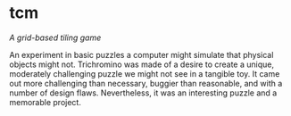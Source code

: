 # tcm
_A grid-based tiling game_

An experiment in basic puzzles a computer might simulate that physical objects might not.  Trichromino was made of a desire to create a unique, moderately challenging puzzle we might not see in a tangible toy.
It came out more challenging than necessary, buggier than reasonable, and with a number of design flaws.  Nevertheless, it was an interesting puzzle and a memorable project.
